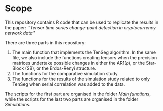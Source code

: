 # Scope

This repository contains R code that can be used to replicate the results in the paper: ``_Tensor time series change-point detection in cryptocurrency network data_''

There are three parts in this repository:

1. The main function that implements the TenSeg algorithm. In the same file, we also include the functions creating tensors when the precision matrices undertake possible changes in either the AR1($\rho$), or the Star-Block (SB), or the Erdos-Renyi structure.
2. The functions for the comparative simulation study.
3. The functions for the results of the simulation study related to only TenSeg when serial correlation was added to the data.

The scripts for the first part are organised in the folder _Main functions_, while the scripts for the last two parts are organised in the folder _Simulations_.
